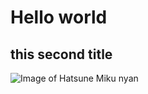 # Hello world
## this second title

![Image of Hatsune Miku nyan](https://i.ytimg.com/vi/TbrJpiUKuG8/maxresdefault.jpg)